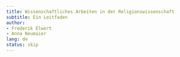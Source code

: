 ```yaml
---
title: Wissenschaftliches Arbeiten in der Religionswissenschaft
subtitle: Ein Leitfaden
author:
- Frederik Elwert
- Anna Neumaier
lang: de
status: skip
---
```

